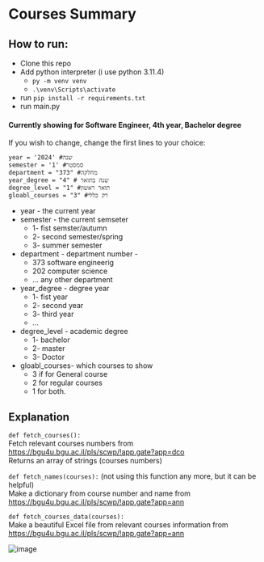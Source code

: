 # Courses Summary
## How to run:
- Clone this repo
-  Add python interpreter (i use python 3.11.4)
    - ```py -m venv venv```
    - ```.\venv\Scripts\activate```
- run ```pip install -r requirements.txt```
- run main.py

#### Currently showing for Software Engineer, 4th year, Bachelor degree
If you wish to change, change the first lines to your choice:
```
year = '2024' #שנה
semester = '1' #סמסטר
department = "373" #מחלקה
year_degree = "4" # שנה בתואר
degree_level = "1" #תואר ראשון
gloabl_courses = "3" #רק כללי
```
- year - the current year 
- semester - the current semseter
    -  1- fist semster/autumn
    -  2- second semester/spring
    -  3- summer semester
- department - department number -
    -  373 software engineerig
    -  202 computer science
    -  ... any other department
- year_degree - degree year
    -  1- fist year
    -  2- second year
    -  3- third year
    -  ...
- degree_level - academic degree
    -  1- bachelor
    -  2- master
    -  3- Doctor 
- gloabl_courses- which courses to show
    -  3 if for General course
    -  2 for regular courses
    -  1 for both.

## Explanation
```def fetch_courses():```  
Fetch relevant courses numbers from https://bgu4u.bgu.ac.il/pls/scwp/!app.gate?app=dco  
Returns an array of strings (courses numbers)  

```def fetch_names(courses):``` (not using this function any more, but it can be helpful)  
Make a dictionary from course number and name from https://bgu4u.bgu.ac.il/pls/scwp/!app.gate?app=ann  

```def fetch_courses_data(courses):```  
Make a beautiful Excel file from relevant courses information from https://bgu4u.bgu.ac.il/pls/scwp/!app.gate?app=ann  





![image](https://github.com/Miri-volo/CoursesSummary/assets/75314138/ca5f5778-1ec5-48f8-861d-41efa81d005e)
